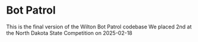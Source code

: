 # Bot Patrol
This is the final version of the Wilton Bot Patrol codebase
We placed 2nd at the North Dakota State Competition on 2025-02-18
